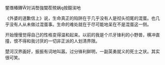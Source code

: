 

鐢熸椿鏄対涓嶅強闃茬殑娲按鐚涘吔

《外婆的道歉信上》说，生命真正的陷阱在于几乎没有人是彻头彻尾的混蛋。也几乎没有人从未做过混蛋事。生命的难处就在于尽可能地呆在不是混蛋这一侧。  

开始慢慢觉得自己的性格变得温和起来。以前的我是个爪牙锋利的小野兽，横冲直撞，恨不得和我讨厌的一切非正派的人划清界限。

楚河汉界画好，振振有词地叫嚣。过分锋利鲜明，一副英勇就义的死士之状。其实很可笑。